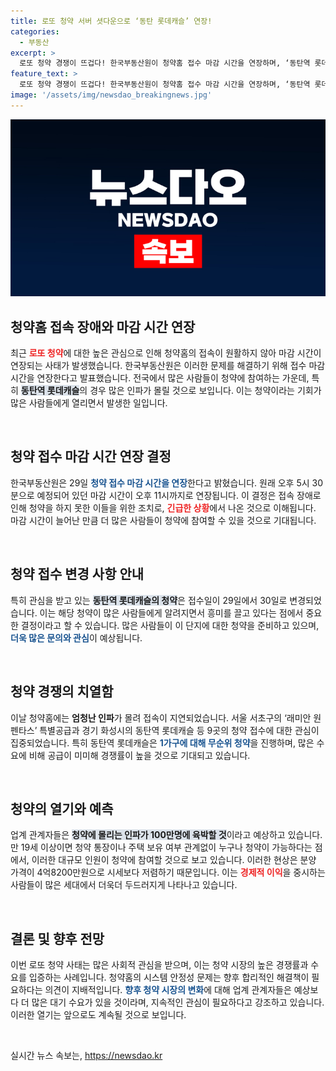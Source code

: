 ```yaml
---
title: 로또 청약 서버 셧다운으로 ‘동탄 롯데캐슬’ 연장!
categories:
  - 부동산
excerpt: >
  로또 청약 경쟁이 뜨겁다! 한국부동산원이 청약홈 접수 마감 시간을 연장하며, ‘동탄역 롯데캐슬’ 무순위 청약에 100만명 예상 몰림. 4억8200만원, 시세보다 10억 저렴한 기회를 놓치지 마세요!
feature_text: >
  로또 청약 경쟁이 뜨겁다! 한국부동산원이 청약홈 접수 마감 시간을 연장하며, ‘동탄역 롯데캐슬’ 무순위 청약에 100만명 예상 몰림. 4억8200만원, 시세보다 10억 저렴한 기회를 놓치지 마세요!
image: '/assets/img/newsdao_breakingnews.jpg'
---
```


<p><img src="/assets/img/newsdao_breakingnews.jpg" alt="ontimetimes 속보" /></p>

<h2>청약홈 접속 장애와 마감 시간 연장</h2>

<p data-ke-size="size16">최근 <b><span style="color: #ee2323;">로또 청약</span></b>에 대한 높은 관심으로 인해 청약홈의 접속이 원활하지 않아 마감 시간이 연장되는 사태가 발생했습니다. 한국부동산원은 이러한 문제를 해결하기 위해 접수 마감 시간을 연장한다고 발표했습니다. 전국에서 많은 사람들이 청약에 참여하는 가운데, 특히 <b><span style="background-color: #21538527;">동탄역 롯데캐슬</span></b>의 경우 많은 인파가 몰릴 것으로 보입니다. 이는 청약이라는 기회가 많은 사람들에게 열리면서 발생한 일입니다.</p>

<p data-ke-size="size16">&nbsp;</p>

<h2>청약 접수 마감 시간 연장 결정</h2>

<p data-ke-size="size16">한국부동산원은 29일 <b><span style="color: #1a5490;">청약 접수 마감 시간을 연장</span></b>한다고 밝혔습니다. 원래 오후 5시 30분으로 예정되어 있던 마감 시간이 오후 11시까지로 연장됩니다. 이 결정은 접속 장애로 인해 청약을 하지 못한 이들을 위한 조치로, <b><span style="color: #ee2323;">긴급한 상황</span></b>에서 나온 것으로 이해됩니다. 마감 시간이 늘어난 만큼 더 많은 사람들이 청약에 참여할 수 있을 것으로 기대됩니다.</p>

<p data-ke-size="size16">&nbsp;</p>

<h2>청약 접수 변경 사항 안내</h2>

<p data-ke-size="size16">특히 관심을 받고 있는 <b><span style="background-color: #21538527;">동탄역 롯데캐슬의 청약</span></b>은 접수일이 29일에서 30일로 변경되었습니다. 이는 해당 청약이 많은 사람들에게 알려지면서 흥미를 끌고 있다는 점에서 중요한 결정이라고 할 수 있습니다. 많은 사람들이 이 단지에 대한 청약을 준비하고 있으며, <b><span style="color: #1a5490;">더욱 많은 문의와 관심</span></b>이 예상됩니다.</p>

<p data-ke-size="size16">&nbsp;</p>

<h2>청약 경쟁의 치열함</h2>

<p data-ke-size="size16">이날 청약홈에는 <b><span style="ee2323;">엄청난 인파</span></b>가 몰려 접속이 지연되었습니다. 서울 서초구의 ‘래미안 원펜타스’ 특별공급과 경기 화성시의 동탄역 롯데캐슬 등 9곳의 청약 접수에 대한 관심이 집중되었습니다. 특히 동탄역 롯데캐슬은 <b><span style="color: #1a5490;">1가구에 대해 무순위 청약</span></b>을 진행하며, 많은 수요에 비해 공급이 미미해 경쟁률이 높을 것으로 기대되고 있습니다.</p>

<p data-ke-size="size16">&nbsp;</p>

<h2>청약의 열기와 예측</h2>

<p data-ke-size="size16">업계 관계자들은 <b><span style="background-color: #21538527;">청약에 몰리는 인파가 100만명에 육박할 것</span></b>이라고 예상하고 있습니다. 만 19세 이상이면 청약 통장이나 주택 보유 여부 관계없이 누구나 청약이 가능하다는 점에서, 이러한 대규모 인원이 청약에 참여할 것으로 보고 있습니다. 이러한 현상은 분양 가격이 4억8200만원으로 시세보다 저렴하기 때문입니다. 이는 <b><span style="color: #ee2323;">경제적 이익</span></b>을 중시하는 사람들이 많은 세대에서 더욱더 두드러지게 나타나고 있습니다.</p>

<p data-ke-size="size16">&nbsp;</p>

<h2>결론 및 향후 전망</h2>

<p data-ke-size="size16">이번 로또 청약 사태는 많은 사회적 관심을 받으며, 이는 청약 시장의 높은 경쟁률과 수요를 입증하는 사례입니다. 청약홈의 시스템 안정성 문제는 향후 합리적인 해결책이 필요하다는 의견이 지배적입니다. <b><span style="color: #1a5490;">향후 청약 시장의 변화</span></b>에 대해 업계 관계자들은 예상보다 더 많은 대기 수요가 있을 것이라며, 지속적인 관심이 필요하다고 강조하고 있습니다. 이러한 열기는 앞으로도 계속될 것으로 보입니다.</p>

<p data-ke-size="size16">&nbsp;</p>
실시간 뉴스 속보는, <a href="https://newsdao.kr" rel="dofollow">https://newsdao.kr</a>



